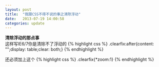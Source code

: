 ```yaml
---
layout: post
title:  "我跟CSS不得不说的事之清除浮动"
date:   2013-07-19 14:00:58
categories: update
---
```


<b>清除浮动的那点事</b><br>
这样写IE6/7你是清除不了浮动的
{% highlight css %}
.clearfix:after{content: "";display: table;clear: both;}
{% endhighlight %}

还必须加上这个
{% highlight css %}
.clearfix{*zoom:1}
{% endhighlight %}


